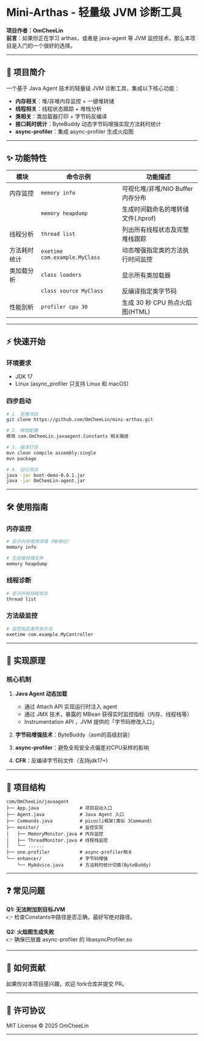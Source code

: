 # Mini-Arthas - 轻量级 JVM 诊断工具

​**​项目作者：OmCheeLin​**​  
**前言​**​：如果你正在学习 arthas，或者是 java-agent 等 JVM 监控技术，那么本项目是入门的一个很好的选择。

---

## 🌟 项目简介

一个基于 Java Agent 技术的轻量级 JVM 诊断工具，集成以下核心功能：

- ​**​内存相关**：堆/非堆内存监控 + 一键堆转储
- ​**​线程相关​**​：线程状态跟踪 + 堆栈分析
- ​**​类相关​**​：类加载器打印 + 字节码反编译
- ​**​接口耗时统计**：ByteBuddy 动态字节码增强实现方法耗时统计
- ​**​​**​**async-profiler**：集成 async-profiler 生成火焰图

---

## ✨ 功能特性

| 模块     | 命令示例                          | 功能描述                    |
| ------ | ----------------------------- | ----------------------- |
| 内存监控   | `memory info`                 | 可视化堆/非堆/NIO Buffer 内存分布 |
|        | `memory heapdump`             | 生成时间戳命名的堆转储文件(.hprof)   |
| 线程分析   | `thread list`                 | 列出所有线程状态及完整堆栈跟踪         |
| 方法耗时统计 | `exetime com.example.MyClass` | 动态增强指定类的方法执行时间监控        |
| 类加载分析  | `class loaders`               | 显示所有类加载器                |
|        | `class source MyClass`        | 反编译指定类字节码               |
| 性能剖析   | `profiler cpu 30`             | 生成 30 秒 CPU 热点火焰图(HTML) |

---

## ⚡ 快速开始

### 环境要求

- JDK 17
- Linux (async_profiler 只支持 Linux 和 macOS)

### 四步启动

```bash
# 1. 克隆项目
git clone https://github.com/OmCheeLin/mini-arthas.git

# 2. 修改配置
修改 com.OmCheeLin.javaagent.Constants 相关路径

# 3. 编译打包
mvn clean compile assembly:single
mvn package

# 4. 运行测试
java -jar boot-demo-0.0.1.jar
java -jar OmCheeLin-agent.jar

```

---

## 🛠️ 使用指南

### 内存监控

```bash
# 显示内存使用详情（MB单位）
memory info

# 生成堆转储文件
memory heapdump
```

### 线程诊断

```bash
# 显示所有线程状态
thread list
```

### 方法级监控

```bash
# 监控指定类所有方法
exetime com.example.MyController
```

---

## 🧠 实现原理

### 核心机制

1. ​**​Java Agent 动态加载​**​
   
   - 通过 Attach API 实现运行时注入 agent
   - 通过 JMX 技术，暴露的 MBean 获得实时监控指标（内存、线程栈等）
   - ​​Instrumentation API​​ ，JVM 提供的「字节码修改入口」

2. ​**​字节码增强技术​**：ByteBuddy（asm的高级封装）

3. **async-profiler**：避免全局安全点偏差对CPU采样的影响

4. **CFR**：反编译字节码文件（支持jdk17+)

---

## 📂 项目结构

```
com/OmCheeLin/javaagent
├── App.java               # 项目启动入口
├── Agent.java             # Java Agent 入口 
├── Commands.java          # picocli框架(类似 JCommand)
├── monitor/               # 监控实现
│   ├── MemoryMonitor.java # 内存监控
│   ├── ThreadMonitor.java # 线程栈监控
│   └── ......
├── one.profiler           # async-profiler相关
└── enhancer/              # 字节码增强
    └── MyAdvice.java      # 方法耗时统计切面(ByteBuddy)
```

---

## ❓ 常见问题

​**​Q1: 无法附加到目标JVM​**​  
👉 检查Constants中路径是否正确，最好写绝对路径。

​**​Q2: 火焰图生成失败​**​  
👉 确保已放置 async-profiler 的 libasyncProfiler.so

---

## 🤝 如何贡献

如果你对本项目感兴趣，欢迎 fork仓库并提交 PR。

---

## 📜 许可协议

MIT License © 2025 OmCheeLin

---


